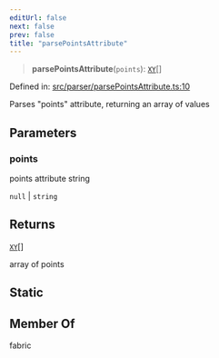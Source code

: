 ```yaml
---
editUrl: false
next: false
prev: false
title: "parsePointsAttribute"
---
```


> **parsePointsAttribute**(`points`): [`XY`](/api/interfaces/xy/)[]

Defined in: [src/parser/parsePointsAttribute.ts:10](https://github.com/fabricjs/fabric.js/blob/b4f67b1cfd353d0e2763b168e07bce6b67895452/src/parser/parsePointsAttribute.ts#L10)

Parses "points" attribute, returning an array of values

## Parameters

### points

points attribute string

`null` | `string`

## Returns

[`XY`](/api/interfaces/xy/)[]

array of points

## Static

## Member Of

fabric

